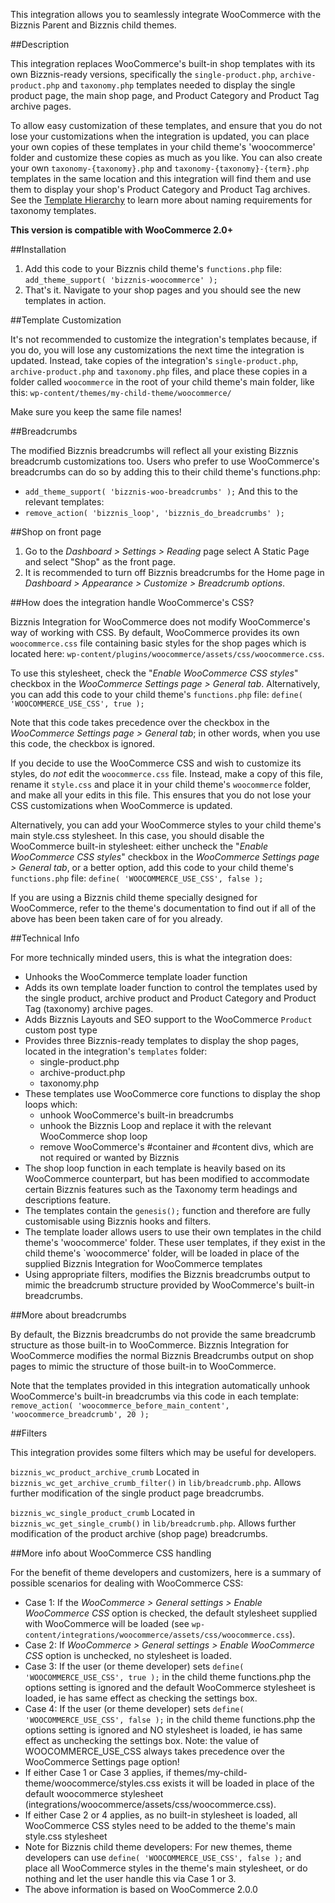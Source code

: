 This integration allows you to seamlessly integrate WooCommerce with the Bizznis Parent and Bizznis child themes.

##Description

This integration replaces WooCommerce's built-in shop templates with its own Bizznis-ready versions,
specifically the `single-product.php`, `archive-product.php` and `taxonomy.php` templates needed to 
display the single product page, the main shop page, and Product Category and Product Tag archive pages.

To allow easy customization of these templates, and ensure that you do not lose your customizations
when the integration is updated, you can place your own copies of these templates in your child theme's
'woocommerce' folder and customize these copies as much as you like. You can also create your own
`taxonomy-{taxonomy}.php` and `taxonomy-{taxonomy}-{term}.php` templates in the same location and
this integration will find them and use them to display your shop's Product Category and Product Tag archives.
See the [Template Hierarchy](http://codex.wordpress.org/Template_Hierarchy#Custom_Taxonomies_display)
to learn more about naming requirements for taxonomy templates.

**This version is compatible with WooCommerce 2.0+**

##Installation

1. Add this code to your Bizznis child theme's `functions.php` file: `add_theme_support( 'bizznis-woocommerce' );`
2. That's it. Navigate to your shop pages and you should see the new templates in action.

##Template Customization

It's not recommended to customize the integration's templates because, if you do, you will lose any customizations
the next time the integration is updated. Instead, take copies of the integration's `single-product.php`,
`archive-product.php` and `taxonomy.php` files, and place these copies in a folder called `woocommerce`
in the root of your child theme's main folder, like this: `wp-content/themes/my-child-theme/woocommerce/`

Make sure you keep the same file names!

##Breadcrumbs

The modified Bizznis breadcrumbs will reflect all your existing Bizznis breadcrumb customizations too. Users
who prefer to use WooCommerce's breadcrumbs can do so by adding this to their child theme's functions.php:
- `add_theme_support( 'bizznis-woo-breadcrumbs' );`
And this to the relevant templates:
- `remove_action( 'bizznis_loop', 'bizznis_do_breadcrumbs' );`

##Shop on front page

1. Go to the *Dashboard > Settings > Reading* page select A Static Page and select "Shop" as the front page.
2. It is recommended to turn off Bizznis breadcrumbs for the Home page in *Dashboard > Appearance > Customize > Breadcrumb options*.

##How does the integration handle WooCommerce's CSS?

Bizznis Integration for WooCommerce does not modify WooCommerce's way of working with CSS. By default,
WooCommerce provides its own `woocommerce.css` file containing basic styles for the shop pages which is located here:
`wp-content/plugins/woocommerce/assets/css/woocommerce.css`.

To use this stylesheet, check the "*Enable WooCommerce CSS styles*" checkbox in the *WooCommerce Settings page > General tab*.
Alternatively, you can add this code to your child theme's `functions.php` file: `define( 'WOOCOMMERCE_USE_CSS', true );`

Note that this code takes precedence over the checkbox in the *WooCommerce Settings page > General tab*;
in other words, when you use this code, the checkbox is ignored.

If you decide to use the WooCommerce CSS and wish to customize its styles, do *not* edit the `woocommerce.css` file.
Instead, make a copy of this file, rename it `style.css` and place it in your child theme's `woocommerce` folder,
and make all your edits in this file. This ensures that you do not lose your CSS customizations when WooCommerce is updated.

Alternatively, you can add your WooCommerce styles to your child theme's main style.css stylesheet. In this case,
you should disable the WooCommerce built-in stylesheet: either uncheck the "*Enable WooCommerce CSS styles*" checkbox
in the *WooCommerce Settings page > General tab*, or a better option, add this code to your child theme's `functions.php` file:
`define( 'WOOCOMMERCE_USE_CSS', false );`

If you are using a Bizznis child theme specially designed for WooCommerce, refer to the theme's documentation to find out
if all of the above has been been taken care of for you already.

##Technical Info

For more technically minded users, this is what the integration does:

* Unhooks the WooCommerce template loader function
* Adds its own template loader function to control the templates used by the single product, archive product and Product Category and Product Tag (taxonomy) archive pages.
* Adds Bizznis Layouts and SEO support to the WooCommerce `Product` custom post type
* Provides three Bizznis-ready templates to display the shop pages, located in the integration's `templates` folder:
	* single-product.php
	* archive-product.php
	* taxonomy.php
* These templates use WooCommerce core functions to display the shop loops which:
	* unhook WooCommerce's built-in breadcrumbs
	* unhook the Bizznis Loop and replace it with the relevant WooCommerce shop loop
	* remove WooCommerce's #container and #content divs, which are not required or wanted by Bizznis
* The shop loop function in each template is heavily based on its WooCommerce counterpart, but has been modified to accommodate certain Bizznis features such as the Taxonomy term headings and descriptions feature.
* The templates contain the `genesis();` function and therefore are fully customisable using Bizznis hooks and filters. 
* The template loader allows users to use their own templates in the child theme's 'woocommerce' folder. These user templates, if they exist in the child theme's `woocommerce' folder, will be loaded in place of the supplied Bizznis Integration for WooCommerce templates
* Using appropriate filters, modifies the Bizznis breadcrumbs output to mimic the breadcrumb structure provided by WooCommerce's built-in breadcrumbs.

##More about breadcrumbs

By default, the Bizznis breadcrumbs do not provide the same breadcrumb structure as those built-in to WooCommerce.
Bizznis Integration for WooCommerce modifies the normal Bizznis Breadcrumbs output on shop pages to mimic the structure of those built-in to WooCommerce.

Note that the templates provided in this integration automatically unhook WooCommerce's built-in breadcrumbs via this code in each template:
`remove_action( 'woocommerce_before_main_content', 'woocommerce_breadcrumb', 20 );`

##Filters

This integration provides some filters which may be useful for developers.

`bizznis_wc_product_archive_crumb`
Located in `bizznis_wc_get_archive_crumb_filter()` in `lib/breadcrumb.php`.
Allows further modification of the single product page breadcrumbs.

`bizznis_wc_single_product_crumb`
Located in `bizznis_wc_get_single_crumb()` in `lib/breadcrumb.php`.
Allows further modification of the product archive (shop page) breadcrumbs.

##More info about WooCommerce CSS handling

For the benefit of theme developers and customizers, here is a summary of possible scenarios for dealing with WooCommerce CSS:

* Case 1: If the *WooCommerce > General settings > Enable WooCommerce CSS* option is checked, the default stylesheet supplied with WooCommerce will be loaded (see `wp-content/integrations/woocommerce/assets/css/woocommerce.css`).
* Case 2: If *WooCommerce > General settings > Enable WooCommerce CSS* option is unchecked, no stylesheet is loaded.
* Case 3: If the user (or theme developer) sets `define( 'WOOCOMMERCE_USE_CSS', true );` in the child theme functions.php the options setting is ignored and the default WooCommerce stylesheet is loaded, ie has same effect as checking the settings box.
* Case 4: If the user (or theme developer) sets `define( 'WOOCOMMERCE_USE_CSS', false );` in the child theme functions.php the options setting is ignored and NO stylesheet is loaded, ie has same effect as unchecking the settings box. Note: the value of WOOCOMMERCE_USE_CSS always takes precedence over the WooCommerce Settings page option!
* If either Case 1 or Case 3 applies, if themes/my-child-theme/woocommerce/styles.css exists it will be loaded in place of the default woocommerce stylesheet (integrations/woocommerce/assets/css/woocommerce.css).
* If either Case 2 or 4 applies, as no built-in stylesheet is loaded, all WooCommerce CSS styles need to be added to the theme's main style.css stylesheet
* Note for Bizznis child theme developers: For new themes, theme developers can use `define( 'WOOCOMMERCE_USE_CSS', false );` and place all WooCommerce styles in the theme's main stylesheet, or do nothing and let the user handle this via Case 1 or 3.
* The above information is based on WooCommerce 2.0.0
